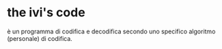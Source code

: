 # the ivi's code
è un programma di codifica e decodifica secondo uno specifico algoritmo (personale) di codifica.

